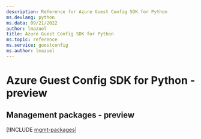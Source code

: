 ```yaml
---
description: Reference for Azure Guest Config SDK for Python
ms.devlang: python
ms.data: 09/21/2022
author: lmazuel
title: Azure Guest Config SDK for Python
ms.topic: reference
ms.service: guestconfig
ms.author: lmazuel
---
```

# Azure Guest Config SDK for Python - preview

## Management packages - preview
[!INCLUDE [mgmt-packages](guest-config-mgmt-index.md)]